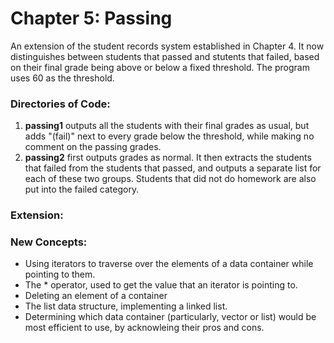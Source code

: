# Chapter 5: Passing

An extension of the student records system established in Chapter 4. It now distinguishes between students that passed and stutents that failed, based on their final grade being above or below a fixed threshold. The program uses 60 as the threshold.

### Directories of Code:
1) **passing1** outputs all the students with their final grades as usual, but adds "(fail)" next to every grade below the threshold, while making no comment on the passing grades.
2) **passing2** first outputs grades as normal. It then extracts the students that failed from the students that passed, and outputs a separate list for each of these two groups. Students that did not do homework are also put into the failed category.
### Extension:

### New Concepts:
* Using iterators to traverse over the elements of a data container while pointing to them.
* The * operator, used to get the value that an iterator is pointing to.
* Deleting an element of a container
* The list data structure, implementing a linked list.
* Determining which data container (particularly, vector or list) would be most efficient to use, by acknowleing their pros and cons.
